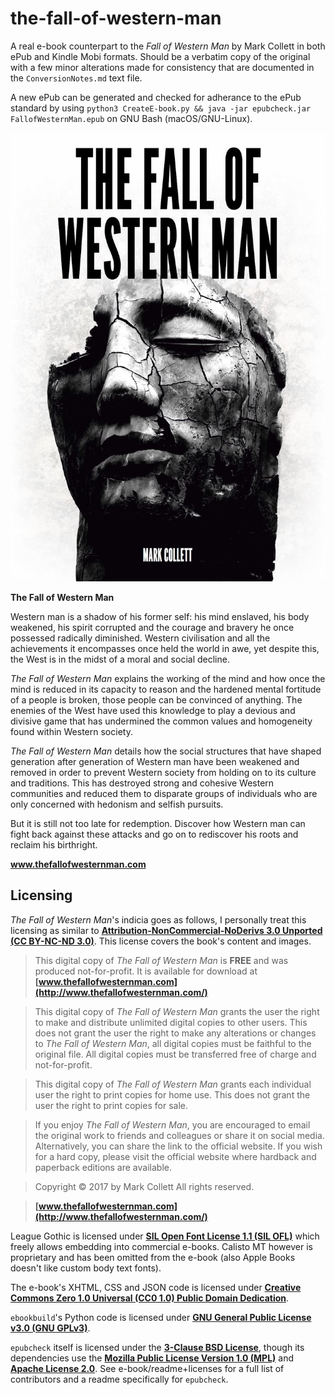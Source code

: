# the-fall-of-western-man

A real e-book counterpart to the *Fall of Western Man* by Mark Collett in both ePub and Kindle Mobi formats. Should be a verbatim copy of the original with a few minor alterations made for consistency that are documented in the `ConversionNotes.md` text file.

A new ePub can be generated and checked for adherance to the ePub standard by using `python3 CreateE-book.py && java -jar epubcheck.jar FallofWesternMan.epub` on GNU Bash (macOS/GNU-Linux).

<img src="https://github.com/inferno986return/the-fall-of-western-man/blob/master/e-book/OEBPS/images/cover.jpg" width="505px" height="718px" alt=""/>

**The Fall of Western Man**

Western man is a shadow of his former self: his mind enslaved, his body weakened, his spirit corrupted and the courage and bravery he once possessed radically diminished. Western civilisation and all the achievements it encompasses once held the world in awe, yet despite this, the West is in the midst of a moral and social decline.

*The Fall of Western Man* explains the working of the mind and how once the mind is reduced in its capacity to reason and the hardened mental fortitude of a people is broken, those people can be convinced of anything. The enemies of the West have used this knowledge to play a devious and divisive game that has undermined the common values and homogeneity found within Western society.

*The Fall of Western Man* details how the social structures that have shaped generation after generation of Western man have been weakened and removed in order to prevent Western society from holding on to its culture and traditions. This has destroyed strong and cohesive Western communities and reduced them to disparate groups of individuals who are only concerned with hedonism and selfish pursuits.

But it is still not too late for redemption. Discover how Western man can fight back against these attacks and go on to rediscover his roots and reclaim his birthright.

**www.thefallofwesternman.com**

## Licensing

*The Fall of Western Man*'s indicia goes as follows, I personally treat this licensing as similar to **[Attribution-NonCommercial-NoDerivs 3.0 Unported (CC BY-NC-ND 3.0)](https://creativecommons.org/licenses/by-nc-nd/3.0/)**. This license covers the book's content and images.

>This digital copy of *The Fall of Western Man* is **FREE** and was produced not-for-profit. It is available for download at **[www.thefallofwesternman.com](http://www.thefallofwesternman.com/)**

>This digital copy of *The Fall of Western Man* grants the user the right to make and distribute unlimited digital copies to other users. This does not grant the user the right to make any alterations or changes to *The Fall of Western Man*, all digital copies must be faithful to the original file. All digital copies must be transferred free of charge and not-for-profit.

>This digital copy of *The Fall of Western Man* grants each individual user the right to print copies for home use. This does not grant the user the right to print copies for sale.

>If you enjoy *The Fall of Western Man*, you are encouraged to email the original work to friends and colleagues or share it on social media. Alternatively, you can share the link to the official website. If you wish for a hard copy, please visit the official website where hardback and paperback editions are available.

>Copyright © 2017 by Mark Collett
>All rights reserved.

>**[www.thefallofwesternman.com](http://www.thefallofwesternman.com/)**

League Gothic is licensed under **[SIL Open Font License 1.1 (SIL OFL)](https://scripts.sil.org/ofl)** which freely allows embedding into commercial e-books. Calisto MT however is proprietary and has been omitted from the e-book (also Apple Books doesn't like custom body text fonts).

The e-book's XHTML, CSS and JSON code is licensed under **[Creative Commons Zero 1.0 Universal (CC0 1.0) Public Domain Dedication](https://creativecommons.org/publicdomain/zero/1.0/)**.

`ebookbuild`'s Python code is licensed under **[GNU General Public License v3.0 (GNU GPLv3)](https://www.gnu.org/licenses/gpl-3.0.en.html)**.

`epubcheck` itself is licensed under the **[3-Clause BSD License](https://opensource.org/licenses/BSD-3-Clause)**, though its dependencies use the **[Mozilla Public License Version 1.0 (MPL)](https://www-archive.mozilla.org/MPL/MPL-1.0.html)** and **[Apache License 2.0](https://www.apache.org/licenses/LICENSE-2.0)**. See e-book/readme+licenses for a full list of contributors and a readme specifically for `epubcheck`.
